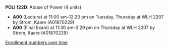 **POLI 122D**: Abuse of Power (4 units)

- **A00** (Lecture) at 11:00 am–12:20 pm on Tuesday, Thursday at WLH 2207 by Strom, Kaare (A01870229)
- **A00** (Final Exam) at 11:30 am–2:29 pm on Thursday at WLH 2207 by Strom, Kaare (A01870229)

[Enrollment numbers over time](./POLI122D.tsv)
